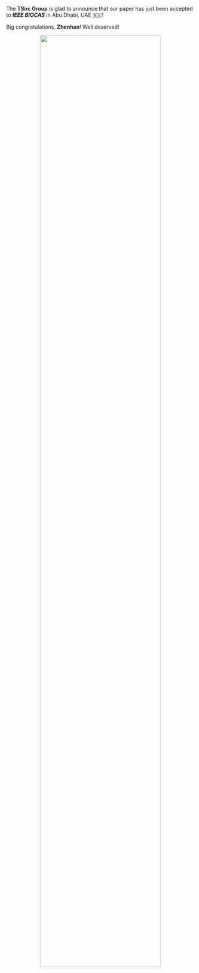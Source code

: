 <!-- <span style="display: block; height: 0.5em;"></span> -->

The **TSirc Group** is glad to announce that our paper has just been accepted to ***IEEE BIOCAS*** in Abu Dhabi, UAE 🇦🇪! <i class="fa-regular fa-face-laugh-squint fa-shake fa-xl"></i><br>

Big congratulations, **Zhenhan**! Well deserved!

<center>
<img src="{{ site.base_url }}/img/news/20250802.png" width="80%">
</center>

<br><br><br><br>
